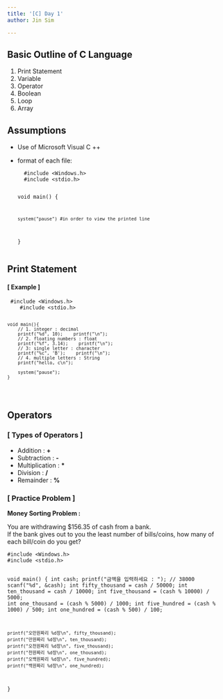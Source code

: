 ```yaml
---
title: '[C] Day 1'
author: Jin Sim

---
```


<h2 id="basic-outline-of-c-language">Basic Outline of C Language</h2>
<ol>
<li>Print Statement</li>
<li>Variable</li>
<li>Operator</li>
<li>Boolean</li>
<li>Loop</li>
<li>Array</li>
</ol>
<h2 id="assumptions">Assumptions</h2>
<ul>
<li>
<p>Use of Microsoft Visual C ++</p>
</li>
<li>
<p>format of each file:</p>
<pre><code>  #include &lt;Windows.h&gt;
  #include &lt;stdio.h&gt;

  void main() {
  
  	system("pause")	#in order to view the printed line
  }
</code></pre>
</li>
</ul>
<h2 id="print-statement">Print Statement</h2>
<h4 id="example-">[ Example ]</h4>
<pre><code>	#include &lt;Windows.h&gt;
	#include &lt;stdio.h&gt;

    void main(){
        // 1. integer : decimal
        printf("%d", 10);    printf("\n");
        // 2. floating numbers : float
        printf("%f", 3.14);    printf("\n");
        // 3: single letter : character
        printf("%c", 'B');    printf("\n");
        // 4. multiple letters : String
        printf("hello, c\n");

        system("pause");
    }
</code></pre>
<h2 id="operators">Operators</h2>
<h3 id="types-of-operators-">[ Types of Operators ]</h3>
<ul>
<li>Addition	: 	<strong>+</strong></li>
<li>Subtraction	:	<strong>-</strong></li>
<li>Multiplication	:	<strong>*</strong></li>
<li>Division	:	<strong>/</strong></li>
<li>Remainder	:	<strong>%</strong></li>
</ul>
<h3 id="practice-problem-">[ Practice Problem ]</h3>
<p><strong>Money Sorting Problem :</strong></p>
<p>You are withdrawing $156.35 of cash from a bank.<br>
If the bank gives out to you the least number of bills/coins, how many of each bill/coin do you get?</p>
<pre><code>#include &lt;Windows.h&gt;
#include &lt;stdio.h&gt;

void main() {
	int cash;
	printf("금액을 입력하세요 : "); // 38000
	scanf("%d", &amp;cash);
	int fifty_thousand = cash / 50000;
	int ten_thousand = cash / 10000;
	int five_thousand = (cash % 10000) / 5000;
	int one_thousand = (cash % 5000) / 1000;
	int five_hundred = (cash % 1000) / 500;
	int one_hundred = (cash % 500) / 100;
	
	printf("오만원짜리 %d장\n", fifty_thousand);
	printf("만원짜리 %d장\n", ten_thousand);
	printf("오천원짜리 %d장\n", five_thousand);
	printf("천원짜리 %d장\n", one_thousand);
	printf("오백원짜리 %d장\n", five_hundred);
	printf("백원짜리 %d장\n", one_hundred);	
}
</code></pre>

